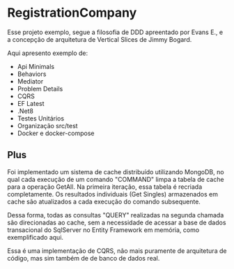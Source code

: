 # RegistrationCompany
Esse projeto exemplo, segue a filosofia de DDD apreentado por Evans E., e a concepção de arquitetura de Vertical Slices de Jimmy Bogard.

Aqui apresento exemplo de:
- Api Minimals
- Behaviors
- Mediator
- Problem Details
- CQRS
- EF Latest
- .Net8
- Testes Unitários
- Organização src/test
- Docker e docker-compose

## Plus
Foi implementado um sistema de cache distribuído utilizando MongoDB, no qual cada execução de um comando "COMMAND" limpa a tabela de cache para a operação GetAll. Na primeira iteração, essa tabela é recriada completamente. Os resultados individuais (Get Singles) armazenados em cache são atualizados a cada execução do comando subsequente.

Dessa forma, todas as consultas "QUERY" realizadas na segunda chamada são direcionadas ao cache, sem a necessidade de acessar a base de dados transacional do SqlServer no Entity Framework em memória, como exemplificado aqui.

Essa é uma implementação de CQRS, não mais puramente de arquitetura de código, mas sim também de de banco de dados real.
